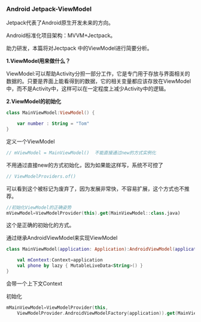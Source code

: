 ### Android Jetpack-ViewModel

Jetpack代表了Android原生开发未来的方向。

Android标准化项目架构：MVVM+Jectpack。

助力研发，本篇将对Jectpack 中的ViewModel进行简要分析。



**1.ViewModel用来做什么？**

ViewModel:可以帮助Activity分担一部分工作，它是专门用于存放与界面相关的数据的。只要是界面上能看得到的数据，它的相关变量都应该存放在ViewModel中，而不是Activity中，这样可以在一定程度上减少Activity中的逻辑。



**2.ViewModel的初始化**

```kotlin
class MainViewModel:ViewModel() {

    var number : String = "Tom"
}
```

定义一个ViewModel



```kotlin
// mViewModel = MainViewModel()  不能直接通过new的方式实例化
```

不用通过直接new的方式初始化，因为如果能这样写，系统不可控了



```kotlin
// ViewModelProviders.of()
```

可以看到这个被标记为废弃了，因为发展非常快，不容易扩展，这个方式也不推荐。



```kotlin
//初始化ViewModel的正确姿势
mViewModel=ViewModelProvider(this).get(MainViewModel::class.java)
```

这个是正确的初始化的方式。



通过继承AndroidViewModel来实现ViewModel

```kotlin
class MainViewModel(application: Application):AndroidViewModel(application) {

 	val mContext:Context=application
	val phone by lazy { MutableLiveData<String>() }
}
```

会带一个上下文Context



初始化

```kotlin
mMainViewModel=ViewModelProvider(this,
    ViewModelProvider.AndroidViewModelFactory(application)).get(MainViewModel::class.java)
```




